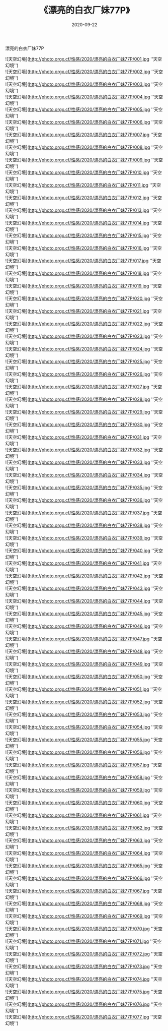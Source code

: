 ﻿---
layout: post
title: 《漂亮的白衣厂妹77P》
date: 2020-09-22
img: http://photo.orgx.cf/性感/2020/漂亮的白衣厂妹77P/000.jpg
tags: [美女,性感,泳衣]
---

漂亮的白衣厂妹77P



![天空幻境](http://photo.orgx.cf/性感/2020/漂亮的白衣厂妹77P/001.jpg ''天空幻境'')<br>
![天空幻境](http://photo.orgx.cf/性感/2020/漂亮的白衣厂妹77P/002.jpg ''天空幻境'')<br>
![天空幻境](http://photo.orgx.cf/性感/2020/漂亮的白衣厂妹77P/003.jpg ''天空幻境'')<br>
![天空幻境](http://photo.orgx.cf/性感/2020/漂亮的白衣厂妹77P/004.jpg ''天空幻境'')<br>
![天空幻境](http://photo.orgx.cf/性感/2020/漂亮的白衣厂妹77P/005.jpg ''天空幻境'')<br>
![天空幻境](http://photo.orgx.cf/性感/2020/漂亮的白衣厂妹77P/006.jpg ''天空幻境'')<br>
![天空幻境](http://photo.orgx.cf/性感/2020/漂亮的白衣厂妹77P/007.jpg ''天空幻境'')<br>
![天空幻境](http://photo.orgx.cf/性感/2020/漂亮的白衣厂妹77P/008.jpg ''天空幻境'')<br>
![天空幻境](http://photo.orgx.cf/性感/2020/漂亮的白衣厂妹77P/009.jpg ''天空幻境'')<br>
![天空幻境](http://photo.orgx.cf/性感/2020/漂亮的白衣厂妹77P/010.jpg ''天空幻境'')<br>
![天空幻境](http://photo.orgx.cf/性感/2020/漂亮的白衣厂妹77P/011.jpg ''天空幻境'')<br>
![天空幻境](http://photo.orgx.cf/性感/2020/漂亮的白衣厂妹77P/012.jpg ''天空幻境'')<br>
![天空幻境](http://photo.orgx.cf/性感/2020/漂亮的白衣厂妹77P/013.jpg ''天空幻境'')<br>
![天空幻境](http://photo.orgx.cf/性感/2020/漂亮的白衣厂妹77P/014.jpg ''天空幻境'')<br>
![天空幻境](http://photo.orgx.cf/性感/2020/漂亮的白衣厂妹77P/015.jpg ''天空幻境'')<br>
![天空幻境](http://photo.orgx.cf/性感/2020/漂亮的白衣厂妹77P/016.jpg ''天空幻境'')<br>
![天空幻境](http://photo.orgx.cf/性感/2020/漂亮的白衣厂妹77P/017.jpg ''天空幻境'')<br>
![天空幻境](http://photo.orgx.cf/性感/2020/漂亮的白衣厂妹77P/018.jpg ''天空幻境'')<br>
![天空幻境](http://photo.orgx.cf/性感/2020/漂亮的白衣厂妹77P/019.jpg ''天空幻境'')<br>
![天空幻境](http://photo.orgx.cf/性感/2020/漂亮的白衣厂妹77P/020.jpg ''天空幻境'')<br>
![天空幻境](http://photo.orgx.cf/性感/2020/漂亮的白衣厂妹77P/021.jpg ''天空幻境'')<br>
![天空幻境](http://photo.orgx.cf/性感/2020/漂亮的白衣厂妹77P/022.jpg ''天空幻境'')<br>
![天空幻境](http://photo.orgx.cf/性感/2020/漂亮的白衣厂妹77P/023.jpg ''天空幻境'')<br>
![天空幻境](http://photo.orgx.cf/性感/2020/漂亮的白衣厂妹77P/024.jpg ''天空幻境'')<br>
![天空幻境](http://photo.orgx.cf/性感/2020/漂亮的白衣厂妹77P/025.jpg ''天空幻境'')<br>
![天空幻境](http://photo.orgx.cf/性感/2020/漂亮的白衣厂妹77P/026.jpg ''天空幻境'')<br>
![天空幻境](http://photo.orgx.cf/性感/2020/漂亮的白衣厂妹77P/027.jpg ''天空幻境'')<br>
![天空幻境](http://photo.orgx.cf/性感/2020/漂亮的白衣厂妹77P/028.jpg ''天空幻境'')<br>
![天空幻境](http://photo.orgx.cf/性感/2020/漂亮的白衣厂妹77P/029.jpg ''天空幻境'')<br>
![天空幻境](http://photo.orgx.cf/性感/2020/漂亮的白衣厂妹77P/030.jpg ''天空幻境'')<br>
![天空幻境](http://photo.orgx.cf/性感/2020/漂亮的白衣厂妹77P/031.jpg ''天空幻境'')<br>
![天空幻境](http://photo.orgx.cf/性感/2020/漂亮的白衣厂妹77P/032.jpg ''天空幻境'')<br>
![天空幻境](http://photo.orgx.cf/性感/2020/漂亮的白衣厂妹77P/033.jpg ''天空幻境'')<br>
![天空幻境](http://photo.orgx.cf/性感/2020/漂亮的白衣厂妹77P/034.jpg ''天空幻境'')<br>
![天空幻境](http://photo.orgx.cf/性感/2020/漂亮的白衣厂妹77P/035.jpg ''天空幻境'')<br>
![天空幻境](http://photo.orgx.cf/性感/2020/漂亮的白衣厂妹77P/036.jpg ''天空幻境'')<br>
![天空幻境](http://photo.orgx.cf/性感/2020/漂亮的白衣厂妹77P/037.jpg ''天空幻境'')<br>
![天空幻境](http://photo.orgx.cf/性感/2020/漂亮的白衣厂妹77P/038.jpg ''天空幻境'')<br>
![天空幻境](http://photo.orgx.cf/性感/2020/漂亮的白衣厂妹77P/039.jpg ''天空幻境'')<br>
![天空幻境](http://photo.orgx.cf/性感/2020/漂亮的白衣厂妹77P/040.jpg ''天空幻境'')<br>
![天空幻境](http://photo.orgx.cf/性感/2020/漂亮的白衣厂妹77P/041.jpg ''天空幻境'')<br>
![天空幻境](http://photo.orgx.cf/性感/2020/漂亮的白衣厂妹77P/042.jpg ''天空幻境'')<br>
![天空幻境](http://photo.orgx.cf/性感/2020/漂亮的白衣厂妹77P/043.jpg ''天空幻境'')<br>
![天空幻境](http://photo.orgx.cf/性感/2020/漂亮的白衣厂妹77P/044.jpg ''天空幻境'')<br>
![天空幻境](http://photo.orgx.cf/性感/2020/漂亮的白衣厂妹77P/045.jpg ''天空幻境'')<br>
![天空幻境](http://photo.orgx.cf/性感/2020/漂亮的白衣厂妹77P/046.jpg ''天空幻境'')<br>
![天空幻境](http://photo.orgx.cf/性感/2020/漂亮的白衣厂妹77P/047.jpg ''天空幻境'')<br>
![天空幻境](http://photo.orgx.cf/性感/2020/漂亮的白衣厂妹77P/048.jpg ''天空幻境'')<br>
![天空幻境](http://photo.orgx.cf/性感/2020/漂亮的白衣厂妹77P/049.jpg ''天空幻境'')<br>
![天空幻境](http://photo.orgx.cf/性感/2020/漂亮的白衣厂妹77P/050.jpg ''天空幻境'')<br>
![天空幻境](http://photo.orgx.cf/性感/2020/漂亮的白衣厂妹77P/051.jpg ''天空幻境'')<br>
![天空幻境](http://photo.orgx.cf/性感/2020/漂亮的白衣厂妹77P/052.jpg ''天空幻境'')<br>
![天空幻境](http://photo.orgx.cf/性感/2020/漂亮的白衣厂妹77P/053.jpg ''天空幻境'')<br>
![天空幻境](http://photo.orgx.cf/性感/2020/漂亮的白衣厂妹77P/054.jpg ''天空幻境'')<br>
![天空幻境](http://photo.orgx.cf/性感/2020/漂亮的白衣厂妹77P/055.jpg ''天空幻境'')<br>
![天空幻境](http://photo.orgx.cf/性感/2020/漂亮的白衣厂妹77P/056.jpg ''天空幻境'')<br>
![天空幻境](http://photo.orgx.cf/性感/2020/漂亮的白衣厂妹77P/057.jpg ''天空幻境'')<br>
![天空幻境](http://photo.orgx.cf/性感/2020/漂亮的白衣厂妹77P/058.jpg ''天空幻境'')<br>
![天空幻境](http://photo.orgx.cf/性感/2020/漂亮的白衣厂妹77P/059.jpg ''天空幻境'')<br>
![天空幻境](http://photo.orgx.cf/性感/2020/漂亮的白衣厂妹77P/060.jpg ''天空幻境'')<br>
![天空幻境](http://photo.orgx.cf/性感/2020/漂亮的白衣厂妹77P/061.jpg ''天空幻境'')<br>
![天空幻境](http://photo.orgx.cf/性感/2020/漂亮的白衣厂妹77P/062.jpg ''天空幻境'')<br>
![天空幻境](http://photo.orgx.cf/性感/2020/漂亮的白衣厂妹77P/063.jpg ''天空幻境'')<br>
![天空幻境](http://photo.orgx.cf/性感/2020/漂亮的白衣厂妹77P/064.jpg ''天空幻境'')<br>
![天空幻境](http://photo.orgx.cf/性感/2020/漂亮的白衣厂妹77P/065.jpg ''天空幻境'')<br>
![天空幻境](http://photo.orgx.cf/性感/2020/漂亮的白衣厂妹77P/066.jpg ''天空幻境'')<br>
![天空幻境](http://photo.orgx.cf/性感/2020/漂亮的白衣厂妹77P/067.jpg ''天空幻境'')<br>
![天空幻境](http://photo.orgx.cf/性感/2020/漂亮的白衣厂妹77P/068.jpg ''天空幻境'')<br>
![天空幻境](http://photo.orgx.cf/性感/2020/漂亮的白衣厂妹77P/069.jpg ''天空幻境'')<br>
![天空幻境](http://photo.orgx.cf/性感/2020/漂亮的白衣厂妹77P/070.jpg ''天空幻境'')<br>
![天空幻境](http://photo.orgx.cf/性感/2020/漂亮的白衣厂妹77P/071.jpg ''天空幻境'')<br>
![天空幻境](http://photo.orgx.cf/性感/2020/漂亮的白衣厂妹77P/072.jpg ''天空幻境'')<br>
![天空幻境](http://photo.orgx.cf/性感/2020/漂亮的白衣厂妹77P/073.jpg ''天空幻境'')<br>
![天空幻境](http://photo.orgx.cf/性感/2020/漂亮的白衣厂妹77P/074.jpg ''天空幻境'')<br>
![天空幻境](http://photo.orgx.cf/性感/2020/漂亮的白衣厂妹77P/075.jpg ''天空幻境'')<br>
![天空幻境](http://photo.orgx.cf/性感/2020/漂亮的白衣厂妹77P/076.jpg ''天空幻境'')<br>
![天空幻境](http://photo.orgx.cf/性感/2020/漂亮的白衣厂妹77P/077.jpg ''天空幻境'')<br>